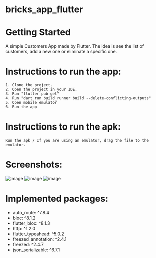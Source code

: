 # bricks_app_flutter
# Getting Started
A simple Customers App made by Flutter. The idea is see the list of customers, add a new one or eliminate a specific one.

# Instructions to run the app:

    1. Clone the project.
    2. Open the project in your IDE.
    3. Run "flutter pub get"
    4. Run "dart run build_runner build --delete-conflicting-outputs"
    5. Open mobile emulator
    6. Run the app

# Instructions to run the apk:

    Run the apk / If you are using an emulator, drag the file to the emulator.
    
# Screenshots:
![image](https://github.com/SebasAMontero/challenge_bricks/assets/84551624/ee57ebb5-361b-44d3-bc82-6f3c04f41181)
![image](https://github.com/SebasAMontero/challenge_bricks/assets/84551624/c23d1310-0b36-4fe9-8a3a-051d20152421)
![image](https://github.com/SebasAMontero/challenge_bricks/assets/84551624/2d0b7d72-ce88-4733-8301-0f5c69467bcd)

# Implemented packages:

  - auto_route: ^7.8.4
  - bloc: ^8.1.2
  - flutter_bloc: ^8.1.3
  - http: ^1.2.0
  - flutter_typeahead: ^5.0.2
  - freezed_annotation: ^2.4.1
  - freezed: ^2.4.7
  - json_serializable: ^6.7.1



